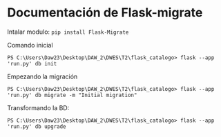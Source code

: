 # Documentación de **Flask-migrate**
Intalar modulo:
``
pip install Flask-Migrate
``

Comando inicial
```
PS C:\Users\Daw23\Desktop\DAW_2\DWES\T2\flask_catalogo> flask --app 'run.py' db init
```
Empezando la migración
```
PS C:\Users\Daw23\Desktop\DAW_2\DWES\T2\flask_catalogo> flask --app 'run.py' db migrate -m "Initial migration"
```
Transformando la BD:
```
PS C:\Users\Daw23\Desktop\DAW_2\DWES\T2\flask_catalogo> flask --app 'run.py' db upgrade
```
